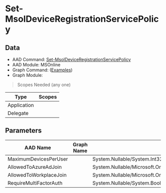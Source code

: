 # Set-MsolDeviceRegistrationServicePolicy

> 

## Data

+ AAD Command: [Set-MsolDeviceRegistrationServicePolicy](https://docs.microsoft.com/en-us/powershell/module/MSOnline/Set-MsolDeviceRegistrationServicePolicy)
+ AAD Module: MSOnline
+ Graph Command: []() ([Examples](https://github.com/orgs/msgraph/discussions?discussions_q=))
+ Graph Module: 

> Scopes Needed (any one)

|Type|Scopes|
|---|---|
|Application||
|Delegate||

## Parameters

|AAD Name|Graph Name|AAD Type|Graph Type|Infos|
|---|---|---|---|---|
|MaximumDevicesPerUser||System.Nullable/System.Int32|||
|AllowedToAzureAdJoin||System.Nullable/Microsoft.Online.Administration.Automation.DeviceRegistrationServicePolicy+Scope|||
|AllowedToWorkplaceJoin||System.Nullable/Microsoft.Online.Administration.Automation.DeviceRegistrationServicePolicy+Scope|||
|RequireMultiFactorAuth||System.Nullable/System.Boolean|||

